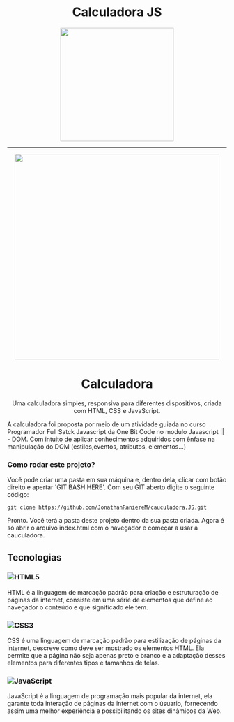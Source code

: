 <h1 align="center">Calculadora JS</h1>

<div align="center">
    <img width="260" src="https://user-images.githubusercontent.com/94343486/212734670-90a74a82-0f61-43dc-95c9-d7d54e3a3616.png">
</div>

<hr>

<div align="center">

<img width="470" src="https://user-images.githubusercontent.com/94343486/212736921-9fad6b19-4329-4e0a-be09-c1d45bb52836.gif">

</div>

<h1 align="center">Calculadora</h1>


<p align="center">
Uma calculadora simples, responsiva para diferentes dispositivos, criada com HTML, CSS e JavaScript.
</p>

A calculadora foi proposta por meio de um atividade guiada no curso Programador Full Satck Javascript da One Bit Code no modulo Javascript || - DOM. Com intuito de aplicar conhecimentos adquiridos com ênfase na manipulação do DOM (estilos,eventos,  atributos, elementos...)

### Como rodar este projeto? 

Você pode criar uma pasta em sua máquina e, dentro dela, clicar com botão direito e apertar 'GIT BASH HERE'. Com seu GIT aberto digite o seguinte código:

<code>git clone https://github.com/JonathanRaniereM/cauculadora.JS.git </code>

Pronto. Você terá a pasta deste projeto dentro da sua pasta criada. Agora é só abrir o arquivo index.html com o navegador e começar a usar a cauculadora.

## Tecnologias
### ![HTML5](https://img.shields.io/badge/html5-%23E34F26.svg?logo=html5&logoColor=white) 
HTML é a linguagem de marcação padrão para criação e estruturação de páginas da internet, consiste em uma série de elementos que define ao navegador o conteúdo e que significado ele tem.
### ![CSS3](https://img.shields.io/badge/css3-%231572B6.svg?logo=css3&logoColor=white)
CSS é uma linguagem de marcação padrão para estilização de páginas da internet, descreve como deve ser mostrado os elementos HTML. Ela permite que a página não seja apenas preto e branco e a adaptação desses elementos para diferentes tipos e tamanhos de telas.
### ![JavaScript](https://img.shields.io/badge/javascript-%23323330.svg?logo=javascript&logoColor=%23F7DF1E)
JavaScript é a linguagem de programação mais popular da internet, ela garante toda interação de páginas da internet com o úsuario, fornecendo assim uma melhor experiência e possibilitando os sites dinâmicos da Web.




